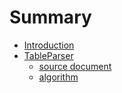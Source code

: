 # Summary

* [Introduction](README.md)
* [TableParser](tableparser.md)
  * [source document](tableparser_struct.md)
  * [algorithm](tableparser_algorithm.md)

